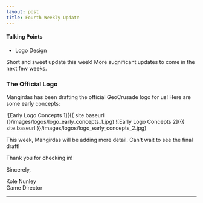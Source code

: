 ```yaml
---
layout: post
title: Fourth Weekly Update
---
```


#### Talking Points
 * Logo Design


Short and sweet update this week! More sugnificant updates to come in the next few weeks.

### The Official Logo 

Mangirdas has been drafting the official GeoCrusade logo for us! Here are some early concepts:

![Early Logo Concepts 1]({{ site.baseurl }}/images/logos/logo_early_concepts_1.jpg)
![Early Logo Concepts 2]({{ site.baseurl }}/images/logos/logo_early_concepts_2.jpg)

This week, Mangirdas will be adding more detail. Can't wait to see the final draft!

Thank you for checking in!

Sincerely, 

Kole Nunley      
Game Director

____